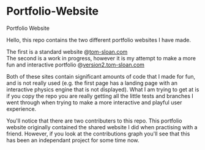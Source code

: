 # Portfolio-Website
Portfolio Website

Hello, this repo contains the two different portfolio websites I have made. 

The first is a standard website @[tom-sloan.com](https://www.tom-sloan.com) \
The second is a work in progress, however it is my attempt to make a more fun and interactive portfolio @[version2.tom-sloan.com](https://version2.tom-sloan.com) 

Both of these sites contain significant amounts of code that I made for fun, and is not really used (e.g. the first page has a landing page with an interactive physics engine that is not displayed). What I am trying to get at is if you copy the repo you are really getting all the little tests and branches I went through when trying to make a more interactive and playful user experience.


You'll notice that there are two contributers to this repo. This portfolio website originally contained the shared website I did when practising with a friend. However, if you look at the contributions graph you'll see that this has been an independant project for some time now.
